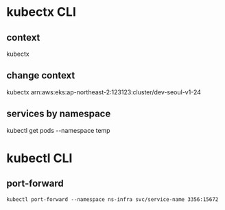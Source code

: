 # kubectx CLI
## context
kubectx

## change context
kubectx arn:aws:eks:ap-northeast-2:123123:cluster/dev-seoul-v1-24

## services by namespace
kubectl get pods --namespace temp

# kubectl CLI
## port-forward
```
kubectl port-forward --namespace ns-infra svc/service-name 3356:15672
```
